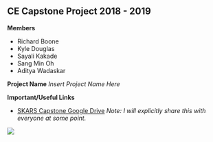 ## CE Capstone Project 2018 - 2019

__Members__
* Richard Boone
* Kyle Douglas
* Sayali Kakade
* Sang Min Oh
* Aditya Wadaskar

__Project Name__
_Insert Project Name Here_

__Important/Useful Links__
* [SKARS Capstone Google Drive](https://drive.google.com/drive/folders/16n1k8GlMt8YReZ7Rk6b8mspzb4VNyQeT?usp=sharing) _Note: I will explicitly share this with everyone at some point._

![](https://imgs.xkcd.com/comics/estimating_time.png)